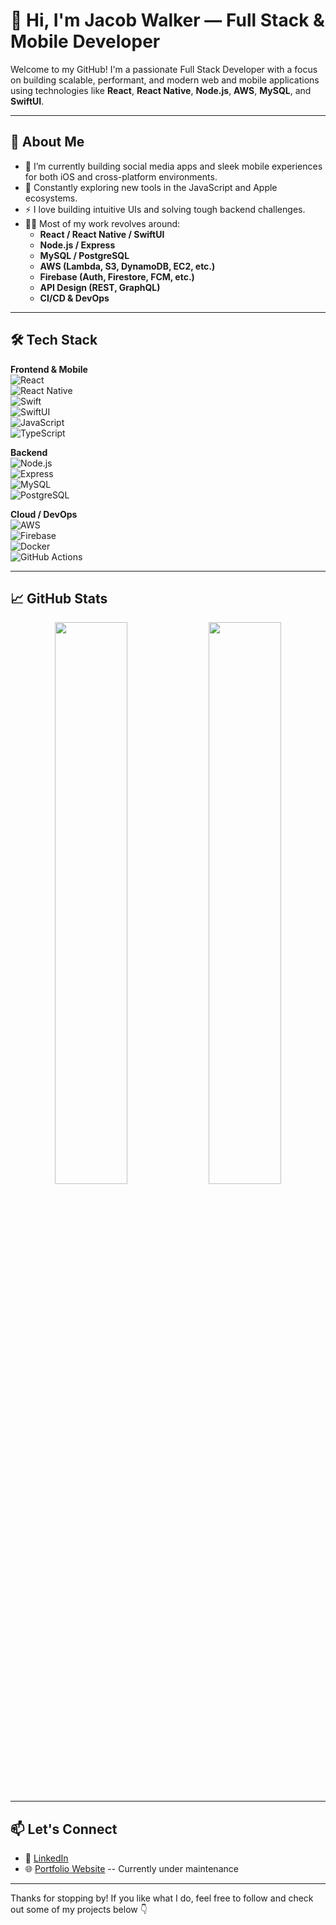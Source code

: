 # 👋 Hi, I'm Jacob Walker — Full Stack & Mobile Developer

Welcome to my GitHub! I'm a passionate Full Stack Developer with a focus on building scalable, performant, and modern web and mobile applications using technologies like **React**, **React Native**, **Node.js**, **AWS**, **MySQL**, and **SwiftUI**.

---

## 🚀 About Me

- 🔭 I’m currently building social media apps and sleek mobile experiences for both iOS and cross-platform environments.  
- 🌱 Constantly exploring new tools in the JavaScript and Apple ecosystems.  
- ⚡ I love building intuitive UIs and solving tough backend challenges.  
- 👨‍💻 Most of my work revolves around:
  - **React / React Native / SwiftUI**
  - **Node.js / Express**
  - **MySQL / PostgreSQL**
  - **AWS (Lambda, S3, DynamoDB, EC2, etc.)**
  - **Firebase (Auth, Firestore, FCM, etc.)**
  - **API Design (REST, GraphQL)**
  - **CI/CD & DevOps**

---

## 🛠 Tech Stack

**Frontend & Mobile**  
![React](https://img.shields.io/badge/-React-61DAFB?logo=react&logoColor=white&style=flat-square)  
![React Native](https://img.shields.io/badge/-React%20Native-61DAFB?logo=react&logoColor=white&style=flat-square)  
![Swift](https://img.shields.io/badge/-Swift-FA7343?logo=swift&logoColor=white&style=flat-square)  
![SwiftUI](https://img.shields.io/badge/-SwiftUI-000000?logo=swift&logoColor=white&style=flat-square)  
![JavaScript](https://img.shields.io/badge/-JavaScript-F7DF1E?logo=javascript&logoColor=black&style=flat-square)  
![TypeScript](https://img.shields.io/badge/-TypeScript-3178C6?logo=typescript&logoColor=white&style=flat-square)

**Backend**  
![Node.js](https://img.shields.io/badge/-Node.js-339933?logo=node.js&logoColor=white&style=flat-square)  
![Express](https://img.shields.io/badge/-Express.js-000000?logo=express&logoColor=white&style=flat-square)  
![MySQL](https://img.shields.io/badge/-MySQL-4479A1?logo=mysql&logoColor=white&style=flat-square)  
![PostgreSQL](https://img.shields.io/badge/-PostgreSQL-336791?logo=postgresql&logoColor=white&style=flat-square)

**Cloud / DevOps**  
![AWS](https://img.shields.io/badge/-AWS-232F3E?logo=amazon-aws&logoColor=white&style=flat-square)  
![Firebase](https://img.shields.io/badge/-Firebase-FFCA28?logo=firebase&logoColor=white&style=flat-square)  
![Docker](https://img.shields.io/badge/-Docker-2496ED?logo=docker&logoColor=white&style=flat-square)  
![GitHub Actions](https://img.shields.io/badge/-GitHub%20Actions-2088FF?logo=github-actions&logoColor=white&style=flat-square)

---

## 📈 GitHub Stats

<p align="center">
  <img src="https://github-readme-stats.vercel.app/api?username=YOUR_GITHUB_USERNAME&show_icons=true&theme=radical" width="48%" />
  <img src="https://github-readme-streak-stats.herokuapp.com?user=YOUR_GITHUB_USERNAME&theme=radical&hide_border=false" width="48%" />
</p>

---

## 📫 Let's Connect

- 💼 [LinkedIn](https://www.linkedin.com/in/jacob-walker-772397250/)
- 🌐 [Portfolio Website](https://TheWalkerTech) -- Currently under maintenance 
<!-- - 🐦 [Twitter/X](https://twitter.com/YOUR_HANDLE)
- ✉️ Reach me at: `Please DM me on X` -->

---

Thanks for stopping by! If you like what I do, feel free to follow and check out some of my projects below 👇
